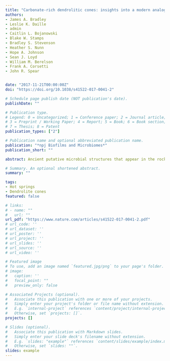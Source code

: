 ```yaml
---
title: "Carbonate-rich dendrolitic cones: insights into a modern analog for incipient microbialite formation, Little Hot Creek, Long Valley Caldera, California"
authors:
- James A. Bradley
- Leslie K. Daille 
- admin
- Caitlin L. Bojanowski
- Blake W. Stamps 
- Bradley S. Stevenson
- Heather S. Nunn
- Hope A. Johnson 
- Sean J. Loyd
- William M. Berelson 
- Frank A. Corsetti
- John R. Spear 


date: "2017-11-21T00:00:00Z"
doi: "https://doi.org/10.1038/s41522-017-0041-2"

# Schedule page publish date (NOT publication's date).
publishDate: ""

# Publication type.
# Legend: 0 = Uncategorized; 1 = Conference paper; 2 = Journal article;
# 3 = Preprint / Working Paper; 4 = Report; 5 = Book; 6 = Book section;
# 7 = Thesis; 8 = Patent
publication_types: ["2"]

# Publication name and optional abbreviated publication name.
publication: "*npj Biofilms and Microbiomes*"
publication_short: ""

abstract: Ancient putative microbial structures that appear in the rock record commonly serve as evidence of early life on Earth, but the details of their formation remain unclear. The study of modern microbial mat structures can help inform the properties of their ancient counterparts, but modern mineralizing mat systems with morphological similarity to ancient structures are rare. Here, we characterize partially lithified microbial mats containing cm-scale dendrolitic coniform structures from a geothermal pool (“Cone Pool”) at Little Hot Creek, California, that if fully lithified, would resemble ancient dendrolitic structures known from the rock record. Light and electron microscopy revealed that the cm-scale ‘dendrolitic cones’ were comprised of intertwined microbial filaments and grains of calcium carbonate. The degree of mineralization (carbonate content) increased with depth in the dendrolitic cones. Sequencing of 16S rRNA gene libraries revealed that the dendrolitic cone tips were enriched in OTUs most closely related to the genera Phormidium, Leptolyngbya, and Leptospira, whereas mats at the base and adjacent to the dendrolitic cones were enriched in Synechococcus. We hypothesize that the consumption of nutrients during autotrophic and heterotrophic growth may promote movement of microbes along diffusive nutrient gradients, and thus microbialite growth. Hour-glass shaped filamentous structures present in the dendrolitic cones may have formed around photosynthetically-produced oxygen bubbles—suggesting that mineralization occurs rapidly and on timescales of the lifetime of a bubble. The dendrolitic-conical structures in Cone Pool constitute a modern analog of incipient microbialite formation by filamentous microbiota that are morphologically distinct from any structure described previously. Thus, we provide a new model system to address how microbial mats may be preserved over geological timescales.

# Summary. An optional shortened abstract.
summary: ""

tags:
- Hot springs
- Dendrolite cones
featured: false

# links:
# - name: ""
#   url: ""
url_pdf: "https://www.nature.com/articles/s41522-017-0041-2.pdf"
# url_code: ''
# url_dataset: ''
# url_poster: ''
# url_project: ''
# url_slides: ''
# url_source: ''
# url_video: ''

# Featured image
# To use, add an image named `featured.jpg/png` to your page's folder. 
# image:
#   caption: ''
#   focal_point: ""
#   preview_only: false

# Associated Projects (optional).
#   Associate this publication with one or more of your projects.
#   Simply enter your project's folder or file name without extension.
#   E.g. `internal-project` references `content/project/internal-project/index.md`.
#   Otherwise, set `projects: []`.
projects: []

# Slides (optional).
#   Associate this publication with Markdown slides.
#   Simply enter your slide deck's filename without extension.
#   E.g. `slides: "example"` references `content/slides/example/index.md`.
#   Otherwise, set `slides: ""`.
slides: example
---
```


<!--- {{% alert note %}}
Click the *Cite* button above to demo the feature to enable visitors to import publication metadata into their reference management software.
{{% /alert %}}

{{% alert note %}}
Click the *Slides* button above to demo Academic's Markdown slides feature.
{{% /alert %}}

Supplementary notes can be added here, including [code and math](https://sourcethemes.com/academic/docs/writing-markdown-latex/). --->
